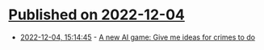 # [Published on 2022-12-04](index.md)

* [2022-12-04, 15:14:45](https://news.ycombinator.com/item?id=33854385) - [A new AI game: Give me ideas for crimes to do](https://simonwillison.net/2022/Dec/4/give-me-ideas-for-crimes-to-do/)
